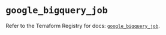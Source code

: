 # `google_bigquery_job`

Refer to the Terraform Registry for docs: [`google_bigquery_job`](https://registry.terraform.io/providers/hashicorp/google-beta/6.17.0/docs/resources/google_bigquery_job).
